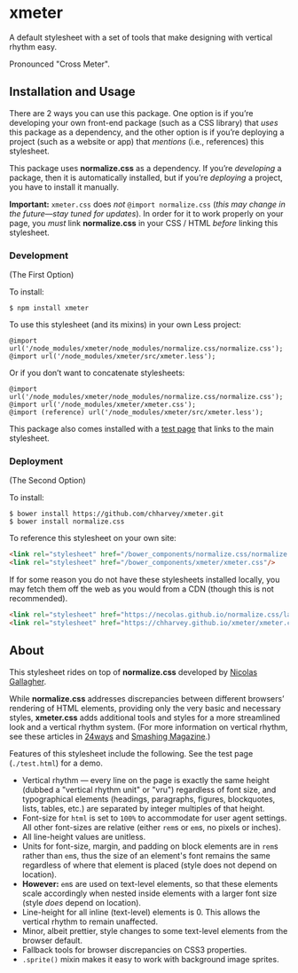 # xmeter
A default stylesheet with a set of tools that make designing with vertical rhythm easy.

Pronounced "Cross Meter".

## Installation and Usage

There are 2 ways you can use this package. One option is if you’re
developing your own front-end package (such as a CSS library) that *uses* this
package as a dependency, and the other option is if you’re deploying
a project (such as a website or app) that *mentions* (i.e., references) this stylesheet.

This package uses **normalize.css** as a dependency.
If you’re *developing* a package, then it is automatically installed,
but if you’re *deploying* a project, you have to install it manually.

**Important:** `xmeter.css` does *not* `@import normalize.css`
(*this may change in the future—stay tuned for updates*).
In order for it to work properly on your page,
you *must* link **normalize.css** in your CSS / HTML *before* linking this stylesheet.

### Development

(The First Option)

To install:

    $ npm install xmeter

To use this stylesheet (and its mixins) in your own Less project:

```less
@import url('/node_modules/xmeter/node_modules/normalize.css/normalize.css');
@import url('/node_modules/xmeter/src/xmeter.less');
```

Or if you don’t want to concatenate stylesheets:

```less
@import url('/node_modules/xmeter/node_modules/normalize.css/normalize.css');
@import url('/node_modules/xmeter/xmeter.css');
@import (reference) url('/node_modules/xmeter/src/xmeter.less');
```

This package also comes installed with a [test page](./test.html)
that links to the main stylesheet.

### Deployment

(The Second Option)

To install:

    $ bower install https://github.com/chharvey/xmeter.git
    $ bower install normalize.css

To reference this stylesheet on your own site:

```html
<link rel="stylesheet" href="/bower_components/normalize.css/normalize.css"/>
<link rel="stylesheet" href="/bower_components/xmeter/xmeter.css"/>
```

If for some reason you do not have these stylesheets installed locally, you may
fetch them off the web as you would from a CDN (though this is not recommended).

```html
<link rel="stylesheet" href="https://necolas.github.io/normalize.css/latest/normalize.css"/>
<link rel="stylesheet" href="https://chharvey.github.io/xmeter/xmeter.css"/>
```

## About

This stylesheet rides on top of **normalize.css** developed by
[Nicolas Gallagher](http://necolas.github.io/normalize.css/).

While **normalize.css** addresses discrepancies between different browsers’
rendering of HTML elements, providing only the very basic and necessary styles,
**xmeter.css** adds additional tools and styles for a more streamlined look and a
vertical rhythm system. (For more information on vertical rhythm, see these articles in
[24ways](http://24ways.org/2006/compose-to-a-vertical-rhythm/) and
[Smashing Magazine](http://www.smashingmagazine.com/2011/03/14/technical-web-typography-guidelines-and-techniques/#tt-rhythm).)

Features of this stylesheet include the following. See the test page (`./test.html`)
for a demo.

- Vertical rhythm &mdash; every line on the page is exactly the same height
  (dubbed a "vertical rhythm unit" or "vru") regardless of font size, and
  typographical elements (headings, paragraphs, figures, blockquotes, lists,
  tables, etc.) are separated by integer multiples of that height.
- Font-size for `html` is set to `100%` to accommodate for user agent settings.
  All other font-sizes are relative (either `rem`s or `em`s, no pixels or inches).
- All line-height values are unitless.
- Units for font-size, margin, and padding on block elements are in `rem`s
  rather than `em`s, thus the size of an element's font remains the same
  regardless of where that element is placed (style does not depend on location).
- **However:** `em`s are used on text-level elements, so that these elements
  scale accordingly when nested inside elements with a larger font size
  (style *does* depend on location).
- Line-height for all inline (text-level) elements is 0. This allows the
  vertical rhythm to remain unaffected.
- Minor, albeit prettier, style changes to some text-level elements from the browser default.
- Fallback tools for browser discrepancies on CSS3 properties.
- `.sprite()` mixin makes it easy to work with background image sprites.
